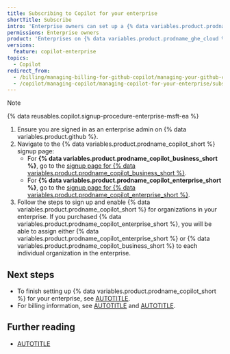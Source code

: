 ```yaml
---
title: Subscribing to Copilot for your enterprise
shortTitle: Subscribe
intro: 'Enterprise owners can set up a {% data variables.product.prodname_copilot_enterprise_short %} or {% data variables.product.prodname_copilot_business_short %} subscription for their enterprise.'
permissions: Enterprise owners
product: 'Enterprises on {% data variables.product.prodname_ghe_cloud %}'
versions:
  feature: copilot-enterprise
topics:
  - Copilot
redirect_from:
  - /billing/managing-billing-for-github-copilot/managing-your-github-copilot-enterprise-subscription
  - /copilot/managing-copilot/managing-copilot-for-your-enterprise/subscribing-to-copilot-for-your-enterprise
---
```


>[!NOTE]
> {% data reusables.copilot.signup-procedure-enterprise-msft-ea %}

1. Ensure you are signed in as an enterprise admin on {% data variables.product.github %}.
1. Navigate to the {% data variables.product.prodname_copilot_short %} signup page:
   * For **{% data variables.product.prodname_copilot_business_short %}**, go to the [signup page for {% data variables.product.prodname_copilot_business_short %}](https://github.com/github-copilot/business_signup/choose_business_type).
   * For **{% data variables.product.prodname_copilot_enterprise_short %}**, go to the [signup page for {% data variables.product.prodname_copilot_enterprise_short %}](https://github.com/github-copilot/enterprise_signup/choose_enterprise).
1. Follow the steps to sign up and enable {% data variables.product.prodname_copilot_short %} for organizations in your enterprise. If you purchased {% data variables.product.prodname_copilot_enterprise_short %}, you will be able to assign either {% data variables.product.prodname_copilot_enterprise_short %} or {% data variables.product.prodname_copilot_business_short %} to each individual organization in the enterprise.

## Next steps

* To finish setting up {% data variables.product.prodname_copilot_short %} for your enterprise, see [AUTOTITLE](/copilot/setting-up-github-copilot/setting-up-github-copilot-for-your-enterprise).
* For billing information, see [AUTOTITLE](/billing/managing-billing-for-github-copilot/about-billing-for-github-copilot#about-billing-for-github-copilot-business-and-github-copilot-enterprise) and [AUTOTITLE](/billing/managing-your-github-billing-settings).

## Further reading

* [AUTOTITLE](/copilot/about-github-copilot/subscription-plans-for-github-copilot)
